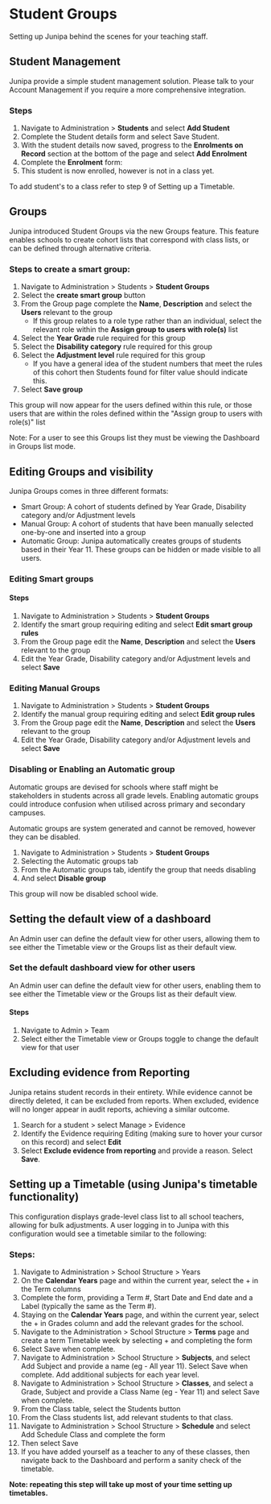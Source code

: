# Student Groups

Setting up Junipa behind the scenes for your teaching staff.

## Student Management

Junipa provide a simple student management solution. Please talk to your Account Management if you require a more comprehensive integration.

### Steps

1. Navigate to Administration > **Students** and select **Add Student**
2. Complete the Student details form and select Save Student.
3. With the student details now saved, progress to the **Enrolments on Record** section at the bottom of the page and select **Add Enrolment**
4. Complete the **Enrolment** form:
5. This student is now enrolled, however is not in a class yet.

To add student's to a class refer to step 9 of Setting up a Timetable.

## Groups

Junipa introduced Student Groups via the new Groups feature. This feature enables schools to create cohort lists that correspond with class lists, or can be defined through alternative criteria.

### Steps to create a smart group:

1. Navigate to Administration > Students > **Student Groups**
2. Select the **create smart group** button
3. From the Group page complete the **Name**, **Description** and select the **Users** relevant to the group
   - If this group relates to a role type rather than an individual, select the relevant role within the **Assign group to users with role(s)** list
4. Select the **Year Grade** rule required for this group
5. Select the **Disability category** rule required for this group
6. Select the **Adjustment level** rule required for this group
   - If you have a general idea of the student numbers that meet the rules of this cohort then Students found for filter value should indicate this.
7. Select **Save group**

This group will now appear for the users defined within this rule, or those users that are within the roles defined within the "Assign group to users with role(s)" list

Note: For a user to see this Groups list they must be viewing the Dashboard in Groups list mode.

## Editing Groups and visibility

Junipa Groups comes in three different formats:

- Smart Group: A cohort of students defined by Year Grade, Disability category and/or Adjustment levels
- Manual Group: A cohort of students that have been manually selected one-by-one and inserted into a group
- Automatic Group: Junipa automatically creates groups of students based in their Year 11. These groups can be hidden or made visible to all users.

### Editing Smart groups

#### Steps

1. Navigate to Administration > Students > **Student Groups**
2. Identify the smart group requiring editing and select **Edit smart group rules**
3. From the Group page edit the **Name**, **Description** and select the **Users** relevant to the group
4. Edit the Year Grade, Disability category and/or Adjustment levels and select **Save**

### Editing Manual Groups

1. Navigate to Administration > Students > **Student Groups**
2. Identify the manual group requiring editing and select **Edit group rules**
3. From the Group page edit the **Name**, **Description** and select the **Users** relevant to the group
4. Edit the Year Grade, Disability category and/or Adjustment levels and select **Save**

### Disabling or Enabling an Automatic group

Automatic groups are devised for schools where staff might be stakeholders in students across all grade levels. Enabling automatic groups could introduce confusion when utilised across primary and secondary campuses.

Automatic groups are system generated and cannot be removed, however they can be disabled.

1. Navigate to Administration > Students > **Student Groups**
2. Selecting the Automatic groups tab
3. From the Automatic groups tab, identify the group that needs disabling
4. And select **Disable group**

This group will now be disabled school wide.

## Setting the default view of a dashboard

An Admin user can define the default view for other users, allowing them to see either the Timetable view or the Groups list as their default view.

### Set the default dashboard view for other users

An Admin user can define the default view for other users, enabling them to see either the Timetable view or the Groups list as their default view.

#### Steps

1. Navigate to Admin > Team
2. Select either the Timetable view or Groups toggle to change the default view for that user

## Excluding evidence from Reporting

Junipa retains student records in their entirety. While evidence cannot be directly deleted, it can be excluded from reports. When excluded, evidence will no longer appear in audit reports, achieving a similar outcome.

1. Search for a student > select Manage > Evidence
2. Identify the Evidence requiring Editing (making sure to hover your cursor on this record) and select **Edit**
3. Select **Exclude evidence from reporting** and provide a reason. Select **Save**.

## Setting up a Timetable (using Junipa's timetable functionality)

This configuration displays grade-level class list to all school teachers, allowing for bulk adjustments. A user logging in to Junipa with this configuration would see a timetable similar to the following:

### Steps:

1. Navigate to Administration > School Structure > Years
2. On the **Calendar Years** page and within the current year, select the + in the Term columns
3. Complete the form, providing a Term #, Start Date and End date and a Label (typically the same as the Term #).
4. Staying on the **Calendar Years** page, and within the current year, select the + in Grades column and add the relevant grades for the school.
5. Navigate to the Administration > School Structure > **Terms** page and create a term Timetable week by selecting + and completing the form
6. Select Save when complete.
7. Navigate to Administration > School Structure > **Subjects**, and select Add Subject and provide a name (eg - All year 11). Select Save when complete. Add additional subjects for each year level.
8. Navigate to Administration > School Structure > **Classes**, and select a Grade, Subject and provide a Class Name (eg - Year 11) and select Save when complete.
9. From the Class table, select the Students button
10. From the Class students list, add relevant students to that class.
11. Navigate to Administration > School Structure > **Schedule** and select Add Schedule Class and complete the form
12. Then select Save
13. If you have added yourself as a teacher to any of these classes, then navigate back to the Dashboard and perform a sanity check of the timetable.

**Note: repeating this step will take up most of your time setting up timetables.**